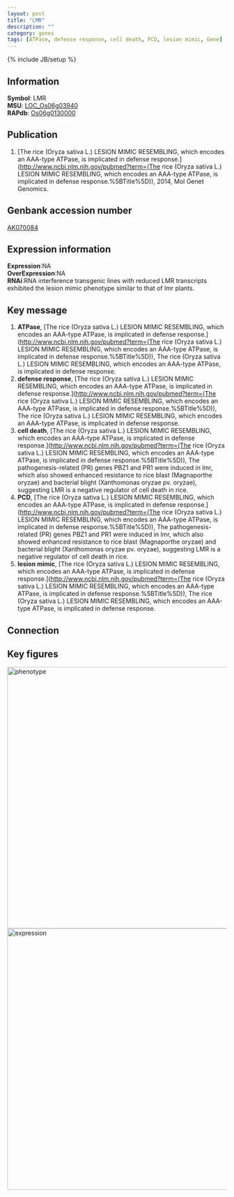```yaml
---
layout: post
title: "LMR"
description: ""
category: genes
tags: [ATPase, defense response, cell death, PCD, lesion mimic, Gene]
---
```

{% include JB/setup %}

## Information
__Symbol__: LMR  
__MSU__: [LOC_Os06g03940](http://rice.plantbiology.msu.edu/cgi-bin/ORF_infopage.cgi?orf=LOC_Os06g03940)  
__RAPdb__: [Os06g0130000](http://rapdb.dna.affrc.go.jp/viewer/gbrowse_details/irgsp1?name=Os06g0130000)  

## Publication
1. [The rice (Oryza sativa L.) LESION MIMIC RESEMBLING, which encodes an AAA-type ATPase, is implicated in defense response.](http://www.ncbi.nlm.nih.gov/pubmed?term=(The rice (Oryza sativa L.) LESION MIMIC RESEMBLING, which encodes an AAA-type ATPase, is implicated in defense response.%5BTitle%5D)), 2014, Mol Genet Genomics.

## Genbank accession number
[AK070084](http://www.ncbi.nlm.nih.gov/nuccore/AK070084)

## Expression information
__Expression__:NA  
__OverExpression__:NA  
__RNAi__:RNA interference transgenic lines with reduced LMR transcripts exhibited the lesion mimic phenotype similar to that of lmr plants.  

## Key message
1. __ATPase__, [The rice (Oryza sativa L.) LESION MIMIC RESEMBLING, which encodes an AAA-type ATPase, is implicated in defense response.](http://www.ncbi.nlm.nih.gov/pubmed?term=(The rice (Oryza sativa L.) LESION MIMIC RESEMBLING, which encodes an AAA-type ATPase, is implicated in defense response.%5BTitle%5D)), The rice (Oryza sativa L.) LESION MIMIC RESEMBLING, which encodes an AAA-type ATPase, is implicated in defense response.
2. __defense response__, [The rice (Oryza sativa L.) LESION MIMIC RESEMBLING, which encodes an AAA-type ATPase, is implicated in defense response.](http://www.ncbi.nlm.nih.gov/pubmed?term=(The rice (Oryza sativa L.) LESION MIMIC RESEMBLING, which encodes an AAA-type ATPase, is implicated in defense response.%5BTitle%5D)), The rice (Oryza sativa L.) LESION MIMIC RESEMBLING, which encodes an AAA-type ATPase, is implicated in defense response.
3. __cell death__, [The rice (Oryza sativa L.) LESION MIMIC RESEMBLING, which encodes an AAA-type ATPase, is implicated in defense response.](http://www.ncbi.nlm.nih.gov/pubmed?term=(The rice (Oryza sativa L.) LESION MIMIC RESEMBLING, which encodes an AAA-type ATPase, is implicated in defense response.%5BTitle%5D)), The pathogenesis-related (PR) genes PBZ1 and PR1 were induced in lmr, which also showed enhanced resistance to rice blast (Magnaporthe oryzae) and bacterial blight (Xanthomonas oryzae pv. oryzae), suggesting LMR is a negative regulator of cell death in rice.
4. __PCD__, [The rice (Oryza sativa L.) LESION MIMIC RESEMBLING, which encodes an AAA-type ATPase, is implicated in defense response.](http://www.ncbi.nlm.nih.gov/pubmed?term=(The rice (Oryza sativa L.) LESION MIMIC RESEMBLING, which encodes an AAA-type ATPase, is implicated in defense response.%5BTitle%5D)), The pathogenesis-related (PR) genes PBZ1 and PR1 were induced in lmr, which also showed enhanced resistance to rice blast (Magnaporthe oryzae) and bacterial blight (Xanthomonas oryzae pv. oryzae), suggesting LMR is a negative regulator of cell death in rice.
5. __lesion mimic__, [The rice (Oryza sativa L.) LESION MIMIC RESEMBLING, which encodes an AAA-type ATPase, is implicated in defense response.](http://www.ncbi.nlm.nih.gov/pubmed?term=(The rice (Oryza sativa L.) LESION MIMIC RESEMBLING, which encodes an AAA-type ATPase, is implicated in defense response.%5BTitle%5D)), The rice (Oryza sativa L.) LESION MIMIC RESEMBLING, which encodes an AAA-type ATPase, is implicated in defense response.

## Connection

## Key figures
<img src="http://ricencode.github.io/images/LMR.pheno.png" alt="phenotype"  style="width: 600px;"/>

<img src="http://ricencode.github.io/images/LMR.exp.png" alt="expression"  style="width: 600px;"/>


